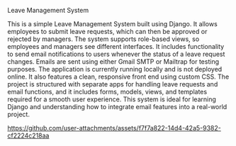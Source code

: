 Leave Management System

This is a simple Leave Management System built using Django. It allows employees to submit leave requests, which can then be approved or rejected by managers. The system supports role-based views, so employees and managers see different interfaces. It includes functionality to send email notifications to users whenever the status of a leave request changes. Emails are sent using either Gmail SMTP or Mailtrap for testing purposes. The application is currently running locally and is not deployed online. It also features a clean, responsive front end using custom CSS. The project is structured with separate apps for handling leave requests and email functions, and it includes forms, models, views, and templates required for a smooth user experience. This system is ideal for learning Django and understanding how to integrate email features into a real-world project.

https://github.com/user-attachments/assets/f7f7a822-14d4-42a5-9382-cf2224c218aa
